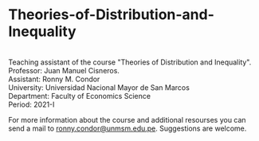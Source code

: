 # Theories-of-Distribution-and-Inequality
<br />
Teaching assistant of the course "Theories of Distribution and Inequality".
<br />
Professor: Juan Manuel Cisneros.
<br />
Assistant: Ronny M. Condor
<br />
University: Universidad Nacional Mayor de San Marcos
<br />
Department: Faculty of Economics Science
<br />
Period: 2021-I
<br />

For more information about the course and additional resourses you can send a mail to ronny.condor@unmsm.edu.pe. Suggestions are welcome.
<br />
